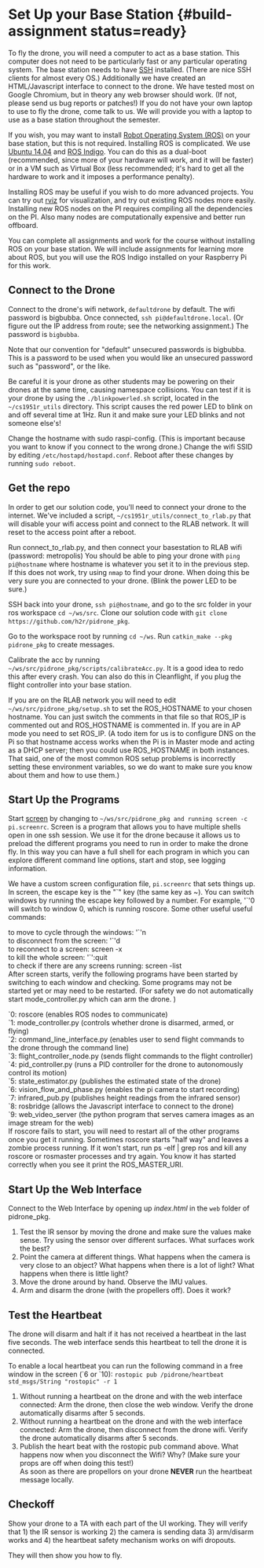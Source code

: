 # Set Up your Base Station {#build-assignment status=ready}

To fly the drone, you will need a computer to act as a base station. This computer does not need to be particularly fast or any particular operating system. The base station needs to have [SSH](https://en.wikipedia.org/wiki/Secure_Shell) installed. (There are nice SSH clients for almost every OS.) Additionally we have created an HTML/Javascript interface to connect to the drone. We have tested most on Google Chromium, but in theory any web browser should work. (If not, please send us bug reports or patches!) If you do not have your own laptop to use to fly the drone, come talk to us. We will provide you with a laptop to use as a base station throughout the semester.

If you wish, you may want to install [Robot Operating System (ROS)](http://www.ros.org/)  on your base station, but this is not required. Installing ROS is complicated. We use [Ubuntu 14.04](http://releases.ubuntu.com/14.04/)  and [ROS Indigo](http://wiki.ros.org/indigo). You can do this as a dual-boot (recommended, since more of your hardware will work, and it will be faster) or in a VM such as Virtual Box (less recommended; it's hard to get all the hardware to work and it imposes a performance penalty).

Installing ROS may be useful if you wish to do more advanced projects. You can try out [rviz](http://wiki.ros.org/rviz) for visualization, and try out existing ROS nodes more easily. Installing new ROS nodes on the PI requires compiling all the dependencies on the PI. Also many nodes are computationally expensive and better run offboard.

You can complete all assignments and work for the course without installing ROS on your base station. We will include assignments for learning more about ROS, but you will use the ROS Indigo installed on your Raspberry Pi for this work.

## Connect to the Drone
Connect to the drone's wifi network, `defaultdrone` by default. The wifi password is bigbubba. Once connected, `ssh pi@defaultdrone.local`. (Or figure out the IP address from route; see the networking assignment.) The password is `bigbubba`.

Note that our convention for "default" unsecured passwords is bigbubba. This is a password to be used when you would like an unsecured password such as "password", or the like.

Be careful it is your drone as other students may be powering on their drones at the same time, causing namespace collisions. You can test if it is your drone by using the `./blinkpowerled.sh` script, located in the `~/cs1951r_utils` directory. This script causes the red power LED to blink on and off several time at 1Hz. Run it and make sure your LED blinks and not someone else's!

Change the hostname with sudo raspi-config. (This is important because you want to know if you connect to the wrong drone.) Change the wifi SSID by editing `/etc/hostapd/hostapd.conf`. Reboot after these changes by running `sudo reboot`.

## Get the repo
In order to get our solution code, you'll need to connect your drone to the internet. We've included a script, `~/cs1951r_utils/connect_to_rlab.py` that will disable your wifi access point and connect to the RLAB network. It will reset to the access point after a reboot.

Run connect_to_rlab.py, and then connect your basestation to RLAB wifi (password: metropolis) You should be able to ping your drone with `ping pi@hostname` where hostname is whatever you set it to in the previous step. If this does not work, try using `nmap` to find your drone. When doing this be very sure you are connected to your drone. (Blink the power LED to be sure.)

SSH back into your drone, `ssh pi@hostname`, and go to the src folder in your ros workspace `cd ~/ws/src`. Clone our solution code with `git clone https://github.com/h2r/pidrone_pkg`.

Go to the workspace root by running `cd ~/ws`. Run `catkin_make --pkg pidrone_pkg` to create messages.

Calibrate the acc by running `~/ws/src/pidrone_pkg/scripts/calibrateAcc.py`. It is a good idea to redo this after every crash. You can also do this in Cleanflight, if you plug the flight controller into your base station.  

If you are on the RLAB network you will need to edit `~/ws/src/pidrone_pkg/setup.sh` to set the ROS_HOSTNAME to your chosen hostname. You can just switch the comments in that file so that ROS_IP is commented out and ROS_HOSTNAME is commented in. If you are in AP mode you need to set ROS_IP. (A todo item for us is to configure DNS on the Pi so that hostname access works when the Pi is in Master mode and acting as a DHCP server; then you could use ROS_HOSTNAME in both instances. That said, one of the most common ROS setup problems is incorrectly setting these environment variables, so we do want to make sure you know about them and how to use them.)  

## Start Up the Programs
Start [screen](https://www.gnu.org/software/screen/) by changing to `~/ws/src/pidrone_pkg and running screen -c pi.screenrc`. Screen is a program that allows you to have multiple shells open in one ssh session. We use it for the drone because it allows us to preload the different programs you need to run in order to make the drone fly. In this way you can have a full shell for each program in which you can explore different command line options, start and stop, see logging information.  

We have a custom screen configuration file, `pi.screenrc` that sets things up. In screen, the escape key is the "&#96;" key (the same key as ~). You can switch windows by running the escape key followed by a number. For example, '&#96;'0 will switch to window 0, which is running roscore. Some other useful useful commands:  

to move to cycle through the windows: '&#96;'n  
to disconnect from the screen: '&#96;'d   
to reconnect to a screen: screen -x  
to kill the whole screen: '&#96;':quit  
to check if there are any screens running: screen -list  
After screen starts, verify the following programs have been started by switching to each window and checking. Some programs may not be started yet or may need to be restarted. (For safety we do not automatically start mode_controller.py which can arm the drone. )

\`0: roscore (enables ROS nodes to communicate)  
\`1: mode_controller.py (controls whether drone is disarmed, armed, or flying)  
\`2: command_line_interface.py (enables user to send flight commands to the drone through the command line)  
\`3: flight_controller_node.py (sends flight commands to the flight controller)  
\`4: pid_controller.py (runs a PID controller for the drone to autonomously control its motion)  
\`5: state_estimator.py (publishes the estimated state of the drone)  
\`6: vision_flow_and_phase.py (enables the pi camera to start recording)  
\`7: infrared_pub.py (publishes height readings from the infrared sensor)  
\`8: rosbridge (allows the Javascript interface to connect to the drone)  
\`9: web_video_server (the python program that serves camera images as an image stream for the web)  
If roscore fails to start, you will need to restart all of the other programs once you get it running. Sometimes roscore starts "half way" and leaves a zombie process running. If it won't start, run ps -elf | grep ros and kill any roscore or rosmaster processes and try again. You know it has started correctly when you see it print the ROS_MASTER_URI.

## Start Up the Web Interface
Connect to the Web Interface by opening up _index.html_ in the `web` folder of pidrone_pkg.

1) Test the IR sensor by moving the drone and make sure the values make sense. Try using the sensor over different surfaces. What surfaces work the best?  
2) Point the camera at different things. What happens when the camera is very close to an object? What happens when there is a lot of light? What happens when there is little light?  
3) Move the drone around by hand. Observe the IMU values.  
4) Arm and disarm the drone (with the propellers off). Does it work?  

## Test the Heartbeat
The drone will disarm and halt if it has not received a heartbeat in the last five seconds. The web interface sends this heartbeat to tell the drone it is connected.

To enable a local heartbeat you can run the following command in a free window in the screen (\`6 or \`10): `rostopic pub /pidrone/heartbeat std_msgs/String "rostopic" -r 1`

1) Without running a heartbeat on the drone and with the web interface connected: Arm the drone, then close the web window. Verify the drone automatically disarms after 5 seconds.  
2) Without running a heartbeat on the drone and with the web interface connected: Arm the drone, then disconnect from the drone wifi. Verify the drone automatically disarms after 5 seconds.  
3) Publish the heart beat with the rostopic pub command above. What happens now when you disconnect the Wifi? Why? (Make sure your props are off when doing this test!)  
As soon as there are propellors on your drone **NEVER** run the heartbeat message locally.

## Checkoff
Show your drone to a TA with each part of the UI working. They will verify that 1) the IR sensor is working 2) the camera is sending data 3) arm/disarm works and 4) the heartbeat safety mechanism works on wifi dropouts.

They will then show you how to fly.
